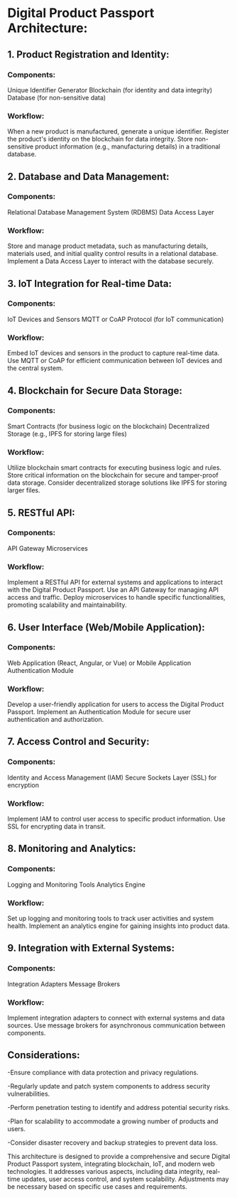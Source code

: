# Digital Product Passport Architecture:

## 1. Product Registration and Identity:
### Components:
Unique Identifier Generator
Blockchain (for identity and data integrity)
Database (for non-sensitive data)
### Workflow:
When a new product is manufactured, generate a unique identifier.
Register the product's identity on the blockchain for data integrity.
Store non-sensitive product information (e.g., manufacturing details) in a traditional database.

## 2. Database and Data Management:
### Components:
Relational Database Management System (RDBMS)
Data Access Layer
### Workflow:
Store and manage product metadata, such as manufacturing details, materials used, and initial quality control results in a relational database.
Implement a Data Access Layer to interact with the database securely.

## 3. IoT Integration for Real-time Data:
### Components:
IoT Devices and Sensors
MQTT or CoAP Protocol (for IoT communication)
### Workflow:
Embed IoT devices and sensors in the product to capture real-time data.
Use MQTT or CoAP for efficient communication between IoT devices and the central system.

## 4. Blockchain for Secure Data Storage:
### Components:
Smart Contracts (for business logic on the blockchain)
Decentralized Storage (e.g., IPFS for storing large files)
### Workflow:
Utilize blockchain smart contracts for executing business logic and rules.
Store critical information on the blockchain for secure and tamper-proof data storage.
Consider decentralized storage solutions like IPFS for storing larger files.

## 5. RESTful API:
### Components:
API Gateway
Microservices
### Workflow:
Implement a RESTful API for external systems and applications to interact with the Digital Product Passport.
Use an API Gateway for managing API access and traffic.
Deploy microservices to handle specific functionalities, promoting scalability and maintainability.

## 6. User Interface (Web/Mobile Application):
### Components:
Web Application (React, Angular, or Vue) or Mobile Application
Authentication Module
### Workflow:
Develop a user-friendly application for users to access the Digital Product Passport.
Implement an Authentication Module for secure user authentication and authorization.

## 7. Access Control and Security:
### Components:
Identity and Access Management (IAM)
Secure Sockets Layer (SSL) for encryption
### Workflow:
Implement IAM to control user access to specific product information.
Use SSL for encrypting data in transit.

## 8. Monitoring and Analytics:
### Components:
Logging and Monitoring Tools
Analytics Engine
### Workflow:
Set up logging and monitoring tools to track user activities and system health.
Implement an analytics engine for gaining insights into product data.

## 9. Integration with External Systems:
### Components:
Integration Adapters
Message Brokers
### Workflow:
Implement integration adapters to connect with external systems and data sources.
Use message brokers for asynchronous communication between components.

## Considerations:
-Ensure compliance with data protection and privacy regulations.

-Regularly update and patch system components to address security vulnerabilities.

-Perform penetration testing to identify and address potential security risks.

-Plan for scalability to accommodate a growing number of products and users.

-Consider disaster recovery and backup strategies to prevent data loss.

This architecture is designed to provide a comprehensive and secure Digital Product Passport system, integrating blockchain, IoT, and modern web technologies. It addresses various aspects, including data integrity, real-time updates, user access control, and system scalability. Adjustments may be necessary based on specific use cases and requirements.
